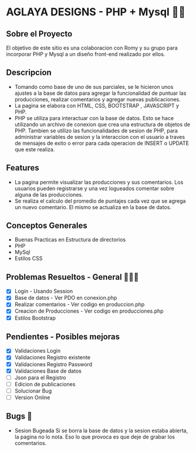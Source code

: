 # AGLAYA DESIGNS - PHP + Mysql 🎥🐐

## Sobre el Proyecto
El objetivo de este sitio es una colaboracion con Romy y su grupo para incorporar PHP y Mysql a un diseño front-end realizado por ellos. 

## Descripcion

* Tomando como base de uno de sus parciales, se le hicieron unos ajustes a la base de datos para agregar la funcionalidad de puntuar las producciones, realizar comentarios y agregar nuevas publicaciones. 
* La pagina se elabora con HTML, CSS, BOOTSTRAP , JAVASCRIPT y PHP. 
* PHP se utiliza para interactuar con la base de datos. Esto se hace utilizando un archivo de conexion que crea una estructura de objetos de PHP.
Tambien se utilizo las funcionalidades de sesion de PHP, para administrar variables de sesion y la interaccion con el usuario a traves de mensajes de exito o error para cada operacion de INSERT o UPDATE que este realiza.

## Features
* La pagina permite visualizar las producciones y sus comentarios. Los usuarios pueden registrarse y una vez logueados comentar sobre alguna de las producciones.
* Se realiza el calculo del promedio de puntajes cada vez que se agrega un nuevo comentario. El mismo se actualiza en la base de datos.

## Conceptos Generales
* Buenas Practicas en Estructura de directorios
* PHP
* MySql
* Estilos CSS


## Problemas Resueltos - General 🐛🦗🐞
- [x] Login - Usando Session
- [x] Base de datos - Ver PDO en conexion.php
- [x] Realizar comentarios - Ver codigo en produccion.php
- [x] Creacion de Producciones - Ver codigo en producciones.php
- [x] Estilos Bootstrap

## Pendientes - Posibles mejoras
- [X] Validaciones Login 
- [X] Validaciones Registro existente
- [X] Validaciones Registro Password
- [X] Validaciones Base de datos 
- [ ] Json para el Registro
- [ ] Edicion de publicaciones
- [ ] Solucionar Bug 
- [ ] Version Online

## Bugs 🦗
* Sesion Bugeada 
Si se borra la base de datos y la sesion estaba abierta, la pagina no lo nota. Eso lo que provoca es que deje de grabar los comentarios.

